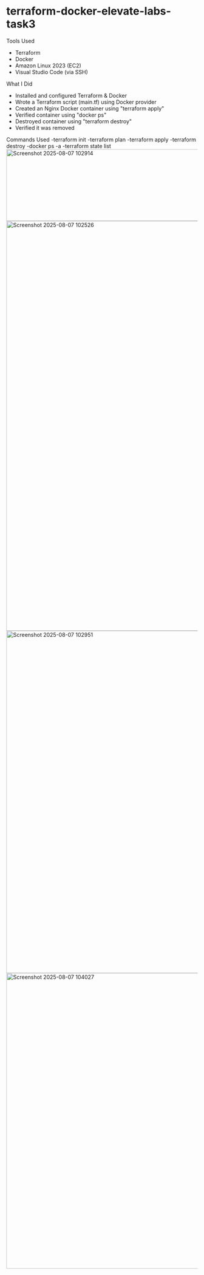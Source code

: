 # terraform-docker-elevate-labs-task3

Tools Used
- Terraform
- Docker
- Amazon Linux 2023 (EC2)
- Visual Studio Code (via SSH)

What I Did
- Installed and configured Terraform & Docker
- Wrote a Terraform script (main.tf) using Docker provider
- Created an Nginx Docker container using "terraform apply"
- Verified container using "docker ps"
- Destroyed container using "terraform destroy"
- Verified it was removed

Commands Used
-terraform init
-terraform plan
-terraform apply
-terraform destroy
-docker ps -a
-terraform state list
<img width="1505" height="189" alt="Screenshot 2025-08-07 102914" src="https://github.com/user-attachments/assets/bfabcf1f-1488-49cf-b188-12089c25d840" />
<img width="1920" height="1080" alt="Screenshot 2025-08-07 102526" src="https://github.com/user-attachments/assets/73830534-5a5b-41b5-86dd-300d748b2904" />
<img width="1479" height="902" alt="Screenshot 2025-08-07 102951" src="https://github.com/user-attachments/assets/dc0c2508-1c63-4104-8d4b-3e17de36b6e3" />
<img width="1919" height="779" alt="Screenshot 2025-08-07 104027" src="https://github.com/user-attachments/assets/b06c13e3-06d9-4027-b3a9-60b3de390df4" />
